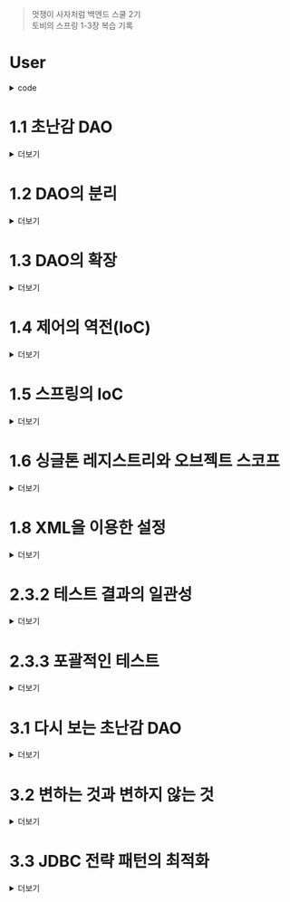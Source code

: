 >멋쟁이 사자처럼 백엔드 스쿨 2기<br>
토비의 스프링 1-3장 복습 기록

# User
<details>
<summary> code </summary>

```java
public class User {
    private String id;
    private String name;
    private String password;

    public User(String id, String name, String password) {
        this.id = id;
        this.name = name;
        this.password = password;
    }

    public String getId() {
        return id;
    }

    public void setId(String id) {
        this.id = id;
    }

    public String getName() {
        return name;
    }

    public void setName(String name) {
        this.name = name;
    }

    public String getPassword() {
        return password;
    }

    public void setPassword(String password) {
        this.password = password;
    }
```

</details>

# 1.1 초난감 DAO

<details>
<summary> 더보기 </summary>

## JDBC 순서
- DB 연결을 위한 Connection 을 가져온다.
- SQL을 담은 Statement 또는 PreparedStatement를 만든다.
- 만들어진 Statement 를 실행한다.
- 조회의 경우 SQL 쿼리의 실행 결과를 ResultSet으로 받아서 
정보를 저장할 오브젝트(여기서는 user)에 옮겨준다.
- 작업 중에 생성된 Connection, Statement, ResultSet 같은 리소스는 
작업을 마친 후 반드시 닫아준다.
- JDBC API가 만들어내는 예외(exception)를 잡아서 직접 처리하거나, 
메소드에 throws를 선언해서 예외가 발생하면 메소드 밖으로 던지게 한다.


## Class.ForName 수정사항
- "com.mysql.jdbc.Driver" - > "com.mysql.cj.jdbc.Driver"
</details>

# 1.2 DAO의 분리

<details>
<summary> 더보기 </summary>

## UserDao의 관심사항
- DB와 연결을 위한 커넥션을 어떻게 가져올까?
- 사용자 등록을 위해 DB에 보낼 SQL 문장을 담을 Statement를 만들고 실행하는 것
- 작업이 끝나면 사용한 리소스인 Statement와 Connection 오브젝트를 닫아줘서 소중한 공유 리소스를 시스템에 돌려주는 것


## Commit
#### [COMMIT!] 중복 코드의 메소드 추출
#### [COMMIT!] DB 커넥션 만들기의 독립
  - [COMMIT!] 상속을 위한 확장
    - 상속이 문제가 된다.
    - 자바는 다중 상속을 허용하지 않음.
    - 상하위 클래스의 관계가 밀접
</details>

# 1.3 DAO의 확장

<details>
<summary> 더보기 </summary>

## Commit
#### [COMMIT!] 클래스의 분리
- SimpleConnectionMaker 클래스 생성
  - 상속을 이용한 방식을 사용하지 않으니 추상 클래스로 만들지 않는다.
- UserDao가 SimpleConnectionMaker에 종속되어 자유로운 확장이 불가
#### [COMMIT!] 인터페이스 도입
- 초기에 한 번 어떤 클래스의 오브젝트를 사용할지를 결정하는 생성자의 코드는 제거되지 않고 남아있다.
- 다시 원점, 자유로운 DB 커넥션 확장 기능을 가진 UserDao를 제공할 수 없다.
#### [COMMIT!] 관계 설정 책임의 분리
- 클래스 사이의 관계는 코드에 다른 클래스 이름이 나타나기 때문에 만들어지는 것.
- 하지만 오브젝트 사이의 관계는 그렇지 않다.
- 코드에서는 특정 클래스를 전혀 알지 못하더라도 해당 클래스가 구현한 인터페이스를 사용했다면, 그 클래스의 오브젝트를 인터페이스 타입으로 받아서 사용할 수 있다.
</details>

# 1.4 제어의 역전(IoC)
<details>
<summary> 더보기 </summary>

## Commit
#### [COMMIT!] 오브젝트 팩토리
- [COMMIT!] 팩토리
  - 객체의 생성 방법을 결정하고 만들어진 오브젝트를 돌려주는 것.
  - UserDaoTest는 이제 UserDao가 어떻게 만들어지는지, 초기화되는지 신경쓰지 않고 팩토리로 UserDao 오브젝트를 받아, 자기 관심사인 테스트를 위해 활용하면 된다.
#### [COMMIT!] 오브젝트 팩토리의 활용
- 어떤 ConnectionMaker를 구현 클래스를 사용할지를 결정하는 기능이 중복.
- 중복 문제를 해결하기 위해서는 분리하는 방법이 가장 좋다.
#### [COMMIT!] 제어권 이전을 통한 제어관계 역전
- 제어의 역전, 간단히 프로그램의 제어 흐름 구조가 뒤바뀌는 것
- 오브젝트가 자신이 사용할 오브젝트를 스스로 선택하지 않는다. 당연히 생성하지도 않는다.
</details>

# 1.5 스프링의 IoC
<details>
<summary> 더보기 </summary>

## Commit
#### [COMMIT!] 오브젝트 팩토리를 이용한 스프링 IoC
- [COMMIT!] 애플리케이션 컨텍스트와 설정정보
    - 빈
      - 스프링이 제어권을 가지고 직접 만들고 관계를 부여하는 오브젝트 빈(Bean)
      - 오브젝트 단위의 애플리케이션 컴포넌트
      - 스프링 컨테이너가 생성과 관계설정, 사용 등을 제어해주는 제어의 역전이 적용된 오브젝트
    - 빈의 생성과 관계설정 같은 제어를 담당하는 IoC 오브젝트를 빈 팩토리라고 부른다.
    - 보통 빈 팩토리보다는 이를 좀 더 확장한 애플리케이션 컨텍스트를 주로 사용
- [COMMIT!] DaoFactory를 사용하는 애플리케이션 컨텍스트

#### [COMMIT!] 애플리케이션 컨텍스트의 동작 방식
- 클라이언트는 구체적인 팩토리 클래스를 알 필요가 없다.
  - 애플리케이션 컨텍스트를 이용하면 일관된 방식으로 원하는 오브젝ㅌ르르 가져올 수 있따.
- 애플리케이션 컨텍스트는 종합 IoC 서비스를 제공
- 애플리케이션 컨텍스트는 빈을 검색하는 다양한 방법 제공

</details>

# 1.6 싱글톤 레지스트리와 오브젝트 스코프
<details>
<summary> 더보기 </summary>

## Commit
#### [COMMIT!] 싱글톤 레지스트리로서의 애플리케이션 컨텍스트
- 애플리케이션 컨텍스트는 싱글톤을 저장하고 관리하는 싱글톤 레지스트리기도 하다.
- [COMMIT!] 서버 애플리케이션과 싱글톤
  - 서블릿 클래스당 하나의 오브젝트만 만들어주고, 사용자의 요청을 담당하는 여러 스레드에서 하나의 오브젝트를 공유해 동시 사용.
  - 애플리케이션 안에 제한된 수, 대개 한 개의 오브젝트만 만들어서 사용하는것이 싱글톤 패턴의 원리.
- [COMMIT!] 싱글톤 패턴의 한계

</details>

# 1.8 XML을 이용한 설정
<details>
<summary> 더보기 </summary>

## Commit
#### [COMMIT!] DataSource 인터페이스로 변환
- [COMMIT!] DataSource 인터페이스 적용
- [COMMIT!] 자바 코드 설정 방식

</details>

# 2.3.2 테스트 결과의 일관성
<details>
<summary> 더보기 </summary>

## Commit
#### [COMMIT!] DeleteAll()의 getCount() 추가
- [COMMIT!] deleteAll()
  - USER 테이블의 모든 레코드를 삭제
- [COMMIT!] getCount()
    - USER 테이블의 레코드 갯수를 반환
#### [COMMIT!] DeleteAll()과 getCount()의 테스트
</details>

# 2.3.3 포괄적인 테스트
<details>
<summary> 더보기 </summary>

## Commit
#### [COMMIT!] getCount()테스트
#### [COMMIT!] addAndGet() 테스트 보완
- User 하나를 더 추가해서 두 개의 User를 add()하고, 각 User의 id를 파라미터로 전달해서 get()을 실행
#### [COMMIT!] get()예외조건에 대한 테스트
- get() 메소드에 전달된 id 값에 해당하는 사용자 정보가 없을 때,
- Junit에서 예외 조건 테스트 위한 방법 제공.
  - assertThrows(EmptyResultDataAccessException.class, ()->{ });
#### [COMMIT!] 테스트를 성공시키기 위한 코드의 수정
#### [COMMIT!] 포괄적인 테스트
- 항상 네거티브 테스트를 먼저 만들어라.
</details>

# 3.1 다시 보는 초난감 DAO
<details>
<summary> 더보기 </summary>

## Commit
#### [COMMIT!] 예외처리 기능을 갖춘 DAO
- [COMMIT!] JDBC 수정 기능의 예외처리 코드
  - PreparedStatement를 처리하는 중 예외가 발생하면, 메소드 실행을 끝마치지 못하면서 Connection과 PreparedStatement의 close() 메소드가 실행되지 않아서 제대로 리소스가 반환되지 않을 수 있다.
- [COMMIT!] _JDBC 조회 기능의 예외처리 코드_
  - ResultSet 추가

</details>

# 3.2 변하는 것과 변하지 않는 것
<details>
<summary> 더보기 </summary>

## Commit
#### [COMMIT!] JDBC try/catch/finally 코드의 문제점
- 2중으로 중첩 및 모든 메소드마다 반복되는 상황
#### [COMMIT!] 분리와 재사용을 위한 디자인 패턴 적용
- [COMMIT!] 메소드 추출
  - 변하는 부분을 메소드로 빼는 것.
- [COMMIT!] 템플릿 메소드 패턴의 적용
    - 개방 폐쇄 원칙을 그럭저럭 지키는 구조
    - 하지만 템플릿 메소드 패턴으로의 접근 제한이 많다.
- [COMMIT!] 전략 패턴의 적용
  - 오브젝트를 아예 둘로 분리하고 클래스 레벨에서는 인터페이스를 통해서만 의존하도록 만드는 전략 패턴
  - 컨텍스트가 StatementStrategy 인터페이스뿐 아니라 특정 구현 클래스인 DeleteAllStatement를 직접 알고 있다는 건, 전략 패턴에도 OCP에도 잘 들어맞는다고 볼 수 없다.
- [COMMIT!] DI 적용을 위한 클라이언트/컨텍스트 분리
  - 의존관계와 책임으로 볼 때 이상적인 클라이언트/컨텍스트 관계를 갖고 있다.
  - 클라이언트가 컨텍스트가 사용할 전략을 정해서 전달하는 면에서 DI구조라고 이해할 수도 있다.
</details>

# 3.3 JDBC 전략 패턴의 최적화
<details>
<summary> 더보기 </summary>

## Commit
#### [COMMIT!] JDBC try/catch/finally 코드의 문제점
- 2중으로 중첩 및 모든 메소드마다 반복되는 상황
#### [COMMIT!] 분리와 재사용을 위한 디자인 패턴 적용
- [COMMIT!] 메소드 추출
    - 변하는 부분을 메소드로 빼는 것.
- [COMMIT!] 템플릿 메소드 패턴의 적용
    - 개방 폐쇄 원칙을 그럭저럭 지키는 구조
    - 하지만 템플릿 메소드 패턴으로의 접근 제한이 많다.
- [COMMIT!] 전략 패턴의 적용
    - 오브젝트를 아예 둘로 분리하고 클래스 레벨에서는 인터페이스를 통해서만 의존하도록 만드는 전략 패턴
    - 컨텍스트가 StatementStrategy 인터페이스뿐 아니라 특정 구현 클래스인 DeleteAllStatement를 직접 알고 있다는 건, 전략 패턴에도 OCP에도 잘 들어맞는다고 볼 수 없다.
- [COMMIT!] DI 적용을 위한 클라이언트/컨텍스트 분리
    - 의존관계와 책임으로 볼 때 이상적인 클라이언트/컨텍스트 관계를 갖고 있다.
    - 클라이언트가 컨텍스트가 사용할 전략을 정해서 전달하는 면에서 DI구조라고 이해할 수도 있다.
</details>
